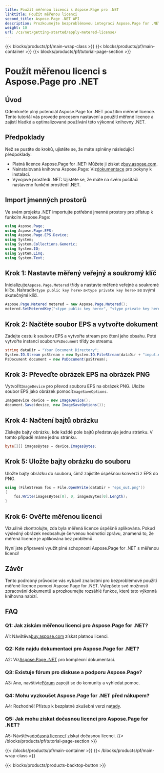 ```yaml
---
title: Použít měřenou licenci s Aspose.Page pro .NET
linktitle: Použít měřenou licenci
second_title: Aspose.Page .NET API
description: Prozkoumejte bezproblémovou integraci Aspose.Page for .NET pomocí tohoto podrobného průvodce aplikací měřené licence. Optimalizujte zpracování dokumentů bez námahy.
weight: 10
url: /cs/net/getting-started/apply-metered-license/
---
```


{{< blocks/products/pf/main-wrap-class >}}
{{< blocks/products/pf/main-container >}}
{{< blocks/products/pf/tutorial-page-section >}}

# Použít měřenou licenci s Aspose.Page pro .NET

## Úvod

Odemkněte plný potenciál Aspose.Page for .NET použitím měřené licence. Tento tutoriál vás provede procesem nastavení a použití měřené licence a zajistí hladké a optimalizované používání této výkonné knihovny .NET.

## Předpoklady

Než se pustíte do kroků, ujistěte se, že máte splněny následující předpoklady:

-  Platná licence Aspose.Page for .NET: Můžete ji získat z[buy.aspose.com](https://purchase.aspose.com/buy).
-  Nainstalovaná knihovna Aspose.Page: Viz[dokumentace](https://reference.aspose.com/page/net/) pro pokyny k instalaci.
- Vývojové prostředí .NET: Ujistěte se, že máte na svém počítači nastaveno funkční prostředí .NET.

## Import jmenných prostorů

Ve svém projektu .NET importujte potřebné jmenné prostory pro přístup k funkcím Aspose.Page:

```csharp
using Aspose.Page;
using Aspose.Page.EPS;
using Aspose.Page.EPS.Device;
using System;
using System.Collections.Generic;
using System.IO;
using System.Linq;
using System.Text;
```

## Krok 1: Nastavte měřený veřejný a soukromý klíč

 Inicializujte`Aspose.Page.Metered` třídy a nastavte měřené veřejné a soukromé klíče. Nahradit`<type public key here>` a`<type private key here>` se svými skutečnými klíči.

```csharp
Aspose.Page.Metered metered = new Aspose.Page.Metered();
metered.SetMeteredKey("<type public key here>", "<type private key here>");
```

## Krok 2: Načtěte soubor EPS a vytvořte dokument

 Zadejte cestu k souboru EPS a vytvořte stream pro čtení jeho obsahu. Poté vytvořte instanci souboru`PsDocument` třídy ze streamu.

```csharp
string dataDir = "Your Document Directory";
System.IO.Stream psStream = new System.IO.FileStream(dataDir + "input.eps", System.IO.FileMode.Open, System.IO.FileAccess.Read);
PsDocument document = new PsDocument(psStream);
```

## Krok 3: Převeďte obrázek EPS na obrázek PNG

 Vytvořit`ImageDevice` pro převod souboru EPS na obrázek PNG. Uložte soubor EPS jako obrázek pomocí`ImageSaveOptions`.

```csharp
ImageDevice device = new ImageDevice();
document.Save(device, new ImageSaveOptions());
```

## Krok 4: Načtení bajtů obrázku

Získejte bajty obrázku, kde každé pole bajtů představuje jednu stránku. V tomto případě máme jednu stránku.

```csharp
byte[][] imagesBytes = device.ImagesBytes;
```

## Krok 5: Uložte bajty obrázku do souboru

Uložte bajty obrázku do souboru, čímž zajistíte úspěšnou konverzi z EPS do PNG.

```csharp
using (FileStream fos = File.OpenWrite(dataDir + "eps_out.png"))
{
    fos.Write(imagesBytes[0], 0, imagesBytes[0].Length);
}
```

## Krok 6: Ověřte měřenou licenci

Vizuálně zkontrolujte, zda byla měřená licence úspěšně aplikována. Pokud výsledný obrázek neobsahuje červenou hodnotící zprávu, znamená to, že měřená licence je aplikována bez problémů.

Nyní jste připraveni využít plné schopnosti Aspose.Page for .NET s měřenou licencí!

## Závěr

Tento podrobný průvodce vás vybavil znalostmi pro bezproblémové použití měřené licence pomocí Aspose.Page for .NET. Vylepšete své možnosti zpracování dokumentů a prozkoumejte rozsáhlé funkce, které tato výkonná knihovna nabízí.

## FAQ

### Q1: Jak získám měřenou licenci pro Aspose.Page for .NET?

 A1: Návštěva[buy.aspose.com](https://purchase.aspose.com/buy) získat platnou licenci.

### Q2: Kde najdu dokumentaci pro Aspose.Page for .NET?

 A2: Viz[Aspose.Page .NET](https://reference.aspose.com/page/net/) pro komplexní dokumentaci.

### Q3: Existuje fórum pro diskuse a podporu Aspose.Page?

 A3: Ano, navštivte[Fórum](https://forum.aspose.com/c/page/39) zapojit se do komunity a vyhledat pomoc.

### Q4: Mohu vyzkoušet Aspose.Page for .NET před nákupem?

 A4: Rozhodně! Přístup k bezplatné zkušební verzi na[tady](https://releases.aspose.com/).

### Q5: Jak mohu získat dočasnou licenci pro Aspose.Page for .NET?

 A5: Návštěva[dočasná licence/](https://purchase.aspose.com/temporary-license/) získat dočasnou licenci.
{{< /blocks/products/pf/tutorial-page-section >}}

{{< /blocks/products/pf/main-container >}}
{{< /blocks/products/pf/main-wrap-class >}}

{{< blocks/products/products-backtop-button >}}
